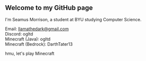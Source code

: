 ## Welcome to my GitHub page

I'm Seamus Morrison, a student at BYU studying Computer Science.

Email: llamathedark@gmail.com<br>
Discord: ogltd<br>
Minecraft (Java): ogltd<br>
Minecraft (Bedrock): DarthTater13<br>

hmu, let's play Minecraft


<!--
**LlamaTheDark/LlamaTheDark** is a ✨ _special_ ✨ repository because its `README.md` (this file) appears on your GitHub profile.

Here are some ideas to get you started:

- 🔭 I’m currently working on ...
- 🌱 I’m currently learning ...
- 👯 I’m looking to collaborate on ...
- 🤔 I’m looking for help with ...
- 💬 Ask me about ...
- 📫 How to reach me: ...
- 😄 Pronouns: ...
- ⚡ Fun fact: ...
-->
